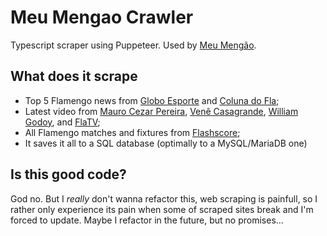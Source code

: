# Meu Mengao Crawler

Typescript scraper using Puppeteer. Used by [Meu Mengão](https://github.com/joaopegoraro/meu-mengao-web).

## What does it scrape
* Top 5 Flamengo news from [Globo Esporte](https://ge.globo.com/futebol/times/flamengo/) and [Coluna do Fla](https://colunadofla.com/);
* Latest video from [Mauro Cezar Pereira](https://www.youtube.com/channel/UCRcRAyb5Y4x3HVNKBZ9SMLA), 
[Venê Casagrande](https://www.youtube.com/channel/UC084Mraf1n0rUIhz0V3sZfg),
[William Godoy](https://www.youtube.com/channel/UCc4DtrXkijb7Uf0WrxFa9Yg),
and [FlaTV](https://www.youtube.com/channel/UCOa-WaNwQaoyFHLCDk7qKIw);
* All Flamengo matches and fixtures from [Flashscore](https://www.flashscore.com.br/equipe/flamengo/WjxY29qB/);
* It saves it all to a SQL database (optimally to a MySQL/MariaDB one)

## Is this good code?
God no. But I *really* don't wanna refactor this, web scraping is painfull, 
so I rather only experience its pain when some of scraped sites break and I'm forced to update. Maybe I refactor in the future, but no promises...
